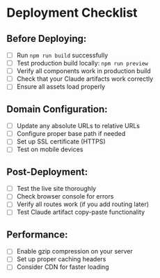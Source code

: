 # Deployment Checklist

## Before Deploying:
- [ ] Run `npm run build` successfully
- [ ] Test production build locally: `npm run preview`
- [ ] Verify all components work in production build
- [ ] Check that your Claude artifacts work correctly
- [ ] Ensure all assets load properly

## Domain Configuration:
- [ ] Update any absolute URLs to relative URLs
- [ ] Configure proper base path if needed
- [ ] Set up SSL certificate (HTTPS)
- [ ] Test on mobile devices

## Post-Deployment:
- [ ] Test the live site thoroughly
- [ ] Check browser console for errors
- [ ] Verify all routes work (if you add routing later)
- [ ] Test Claude artifact copy-paste functionality

## Performance:
- [ ] Enable gzip compression on your server
- [ ] Set up proper caching headers
- [ ] Consider CDN for faster loading
